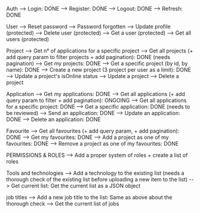 Auth
--> Login: DONE
--> Register: DONE
--> Logout: DONE
--> Refresh: DONE

User
--> Reset password
--> Password forgotten
--> Update profile (protected)
--> Delete user (protected)
--> Get a user (protected)
--> Get all users (protected)

Project
--> Get n° of applications for a specific project
--> Get all projects (+ add query param to filter projects + add pagination): DONE (needs pagination)
--> Get my projects: DONE
--> Get a specific project (by id, by name): DONE
--> Create a new project (3 project per user as a limit): DONE
--> Update a project's isOnline status
--> Update a project
--> Delete a project

Application
--> Get my applications: DONE
--> Get all applications (+ add query param to filter + add pagination): ONGOING
--> Get all applications for a specific project: DONE
--> Get a specific application: DONE (needs to be reviewed)
--> Send an application: DONE
--> Update an application: DONE
--> Delete an application: DONE

Favourite
--> Get all favourites (+ add query param, + add pagination): DONE
--> Get my favourites: DONE
--> Add a project as one of my favourites: DONE
--> Remove a project as one of my favourites: DONE

PERMISSIONS & ROLES
--> Add a proper system of roles + create a list of roles

Tools and technologies
--> Add a technology to the existing list (needs a thorough check of the existing list
before uploading a new item to the list)
--> Get current list: Get the current list as a JSON object

job titles
--> Add a new job title to the list: Same as above about the thorough check
--> Get the current list of jobs
